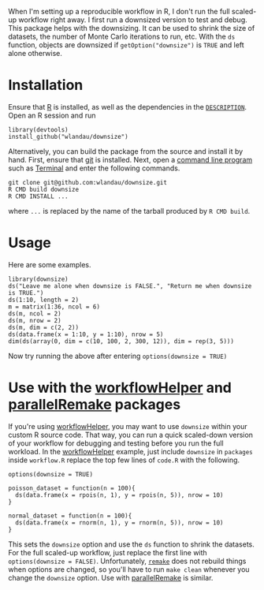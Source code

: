 When I'm setting up a reproducible workflow in R, I don't run the 
full scaled-up workflow right away. I first run a downsized 
version to test and debug. This package helps with the downsizing. 
It can be used to shrink the size of datasets, the number of 
Monte Carlo iterations to run, etc. 
With the `ds` function, objects are downsized if 
`getOption("downsize")` is `TRUE` and left alone otherwise.

# Installation

Ensure that [R](https://www.r-project.org/) is installed, as well as the dependencies in the [`DESCRIPTION`](https://github.com/wlandau/downsize/blob/master/DESCRIPTION). Open an R session and run 

```
library(devtools)
install_github("wlandau/downsize")
```

Alternatively, you can build the package from the source and install it by hand. First, ensure that [git](https://git-scm.com/) is installed. Next, open a [command line program](http://linuxcommand.org/) such as [Terminal](https://en.wikipedia.org/wiki/Terminal_%28OS_X%29) and enter the following commands.

```
git clone git@github.com:wlandau/downsize.git
R CMD build downsize
R CMD INSTALL ...
```

where `...` is replaced by the name of the tarball produced by `R CMD build`.

# Usage

Here are some examples. 

```{r}
library(downsize)
ds("Leave me alone when downsize is FALSE.", "Return me when downsize is TRUE.")
ds(1:10, length = 2)
m = matrix(1:36, ncol = 6)
ds(m, ncol = 2)
ds(m, nrow = 2)
ds(m, dim = c(2, 2))
ds(data.frame(x = 1:10, y = 1:10), nrow = 5)
dim(ds(array(0, dim = c(10, 100, 2, 300, 12)), dim = rep(3, 5)))
```

Now try running the above after entering `options(downsize = TRUE)`

# Use with the [workflowHelper](https://github.com/wlandau/workflowHelper) and [parallelRemake](https://github.com/wlandau/parallelRemake) packages

If you're using [workflowHelper](https://github.com/wlandau/workflowHelper), you may want to use `downsize` within your custom R source code. That way, you can run a quick scaled-down version of your workflow for debugging and testing before you run the full workload. In the [workflowHelper](https://github.com/wlandau/workflowHelper) example, just include `downsize` in `packages` inside `workflow.R` replace the top few lines of `code.R` with the following.

```{r}
options(downsize = TRUE)

poisson_dataset = function(n = 100){
  ds(data.frame(x = rpois(n, 1), y = rpois(n, 5)), nrow = 10)
}

normal_dataset = function(n = 100){
  ds(data.frame(x = rnorm(n, 1), y = rnorm(n, 5)), nrow = 10)
}
```

This sets the `downsize` option and use the `ds` function to shrink the datasets. For the full scaled-up workflow, just replace the first line with `options(downsize = FALSE)`. Unfortunately, [`remake`](https://github.com/richfitz/remake) does not rebuild things when options are changed, so you'll have to run `make clean` whenever you change the `downsize` option. Use with [parallelRemake](https://github.com/wlandau/parallelRemake) is similar.
